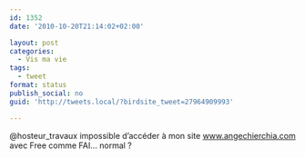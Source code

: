 ```yaml
---
id: 1352
date: '2010-10-20T21:14:02+02:00'

layout: post
categories:
  - Vis ma vie
tags:
  - tweet
format: status
publish_social: no
guid: 'http://tweets.local/?birdsite_tweet=27964909993'

---
```


@hosteur\_travaux impossible d’accéder à mon site www.angechierchia.com avec Free comme FAI… normal ?